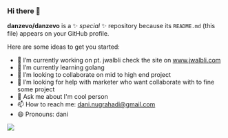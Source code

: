 ### Hi there 👋

**danzevo/danzevo** is a ✨ _special_ ✨ repository because its `README.md` (this file) appears on your GitHub profile.

Here are some ideas to get you started:

- 🔭 I’m currently working on pt. jwalbli check the site on www.jwalbli.com
- 🌱 I’m currently learning golang
- 👯 I’m looking to collaborate on mid to high end project
- 🤔 I’m looking for help with marketer who want collaborate with to fine some project
- 💬 Ask me about I'm cool person
- 📫 How to reach me: dani.nugrahadi@gmail.com
- 😄 Pronouns: dani


<!-- [![Top Langs](https://github-readme-stats.vercel.app/api/top-langs/?username=Aghniyan)](https://github.com/anuraghazra/github-readme-stats)

![Aghniyan's GitHub stats](https://github-readme-stats.vercel.app/api?username=Aghniyan&show_icons=true&theme=radical)

![Aghniyan's GitHub Privat stats](https://github-readme-stats.vercel.app/api?username=Aghniyan&show_icons=true&theme=radical&count_private=true)
-->

![](https://komarev.com/ghpvc/?username=Aghniyan&label=VISITOR)
